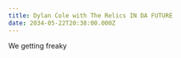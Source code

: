 ```yaml
---
title: Dylan Cole with The Relics IN DA FUTURE
date: 2034-05-22T20:38:00.000Z
---
```


We getting freaky
